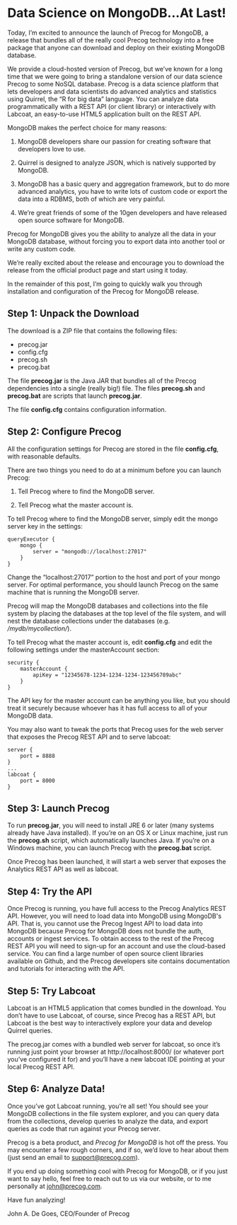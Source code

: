Data Science on MongoDB...At Last!
==================================

Today, I’m excited to announce the launch of Precog for MongoDB, a
release that bundles all of the really cool Precog technology into a
free package that anyone can download and deploy on their existing
MongoDB database.


We provide a cloud-hosted version of Precog, but we’ve known for a
long time that we were going to bring a standalone version of our data
science Precog to some NoSQL database. Precog is a data science
platform that lets developers and data scientists do advanced
analytics and statistics using Quirrel, the “R for big data”
language. You can analyze data programmatically with a REST API (or
client library) or interactively with Labcoat, an easy-to-use HTML5
application built on the REST API.


MongoDB makes the perfect choice for many reasons:


 1. MongoDB developers share our passion for creating software that
developers love to use.  

 2. Quirrel is designed to analyze JSON, which is natively supported by
MongoDB.

 3. MongoDB has a basic query and aggregation framework, but to do more
advanced analytics, you have to write lots of custom code or export
the data into a RDBMS, both of which are very painful.

 4. We’re great friends of some of the 10gen developers and have
released open source software for MongoDB.


Precog for MongoDB gives you the ability to analyze all the data in
your MongoDB database, without forcing you to export data into another
tool or write any custom code.


We’re really excited about the release and encourage you to download
the release from the official product page and start using it today.


In the remainder of this post, I’m going to quickly walk you through
installation and configuration of the Precog for MongoDB release.


Step 1: Unpack the Download
---------------------------

The download is a ZIP file that contains the following files:

 * precog.jar
 * config.cfg
 * precog.sh
 * precog.bat

The file **precog.jar** is the Java JAR that bundles all of the Precog
dependencies into a single (really big!) file. The files **precog.sh** and
**precog.bat** are scripts that launch **precog.jar**.


The file **config.cfg** contains configuration information.


Step 2: Configure Precog
------------------------

All the configuration settings for Precog are stored in the file
**config.cfg**, with reasonable defaults.


There are two things you need to do at a minimum before you can launch
Precog:


 1. Tell Precog where to find the MongoDB server. 

 2. Tell Precog what the master account is.


To tell Precog where to find the MongoDB server, simply edit the mongo
server key in the settings:

    queryExecutor { 
        mongo { 
            server = "mongodb://localhost:27017" 
        } 
    }

Change the “localhost:27017” portion to the host and port of your
mongo server. For optimal performance, you should launch Precog on the
same machine that is running the MongoDB server.


Precog will map the MongoDB databases and collections into the file
system by placing the databases at the top level of the file system,
and will nest the database collections under the databases
(e.g. */mydb/mycollection/*).


To tell Precog what the master account is, edit **config.cfg** and edit
the following settings under the masterAccount section:


    security { 
        masterAccount { 
            apiKey = "12345678-1234-1234-1234-123456789abc"
        }
    }


The API key for the master account can be anything you like, but you
should treat it securely because whoever has it has full access to all
of your MongoDB data.


You may also want to tweak the ports that Precog uses for the web
server that exposes the Precog REST API and to serve labcoat:


    server { 
        port = 8888 
    } 
    ...  
    labcoat { 
        port = 8000 
    }


Step 3: Launch Precog
---------------------

To run **precog.jar**, you will need to install JRE 6 or later (many
systems already have Java installed). If you’re on an OS X or Linux
machine, just run the **precog.sh** script, which automatically
launches Java. If you’re on a Windows machine, you can launch Precog
with the **precog.bat** script.


Once Precog has been launched, it will start a web server that exposes
the Analytics REST API as well as labcoat.


Step 4: Try the API
-------------------

Once Precog is running, you have full access to the Precog Analytics REST
API. However, you will need to load data into MongoDB using MongoDB's API.  That is, you cannot use the Precog Ingest API to load data into MongoDB because Precog for MongoDB does not bundle the auth, accounts or ingest services. To obtain access to the rest of the Precog REST API you will need to sign-up for an account and use the cloud-based service. You can find a large number of open source client libraries
available on Github, and the Precog developers site contains documentation and tutorials for interacting with the API.


Step 5: Try Labcoat
-------------------

Labcoat is an HTML5 application that comes bundled in the
download. You don’t have to use Labcoat, of course, since Precog has a
REST API, but Labcoat is the best way to interactively explore your
data and develop Quirrel queries.


The precog.jar comes with a bundled web server for labcoat, so once
it’s running just point your browser at http://localhost:8000/ (or
whatever port you’ve configured it for) and you’ll have a new labcoat
IDE pointing at your local Precog REST API.


Step 6: Analyze Data!
---------------------

Once you’ve got Labcoat running, you’re all set! You should see your
MongoDB collections in the file system explorer, and you can query
data from the collections, develop queries to analyze the data, and
export queries as code that run against your Precog server.


Precog is a beta product, and *Precog for MongoDB* is hot off the
press. You may encounter a few rough corners, and if so, we’d love to
hear about them (just send an email to support@precog.com).


If you end up doing something cool with Precog for MongoDB, or if you
just want to say hello, feel free to reach out to us via our website,
or to me personally at john@precog.com.


Have fun analyzing!


John A. De Goes, CEO/Founder of Precog
